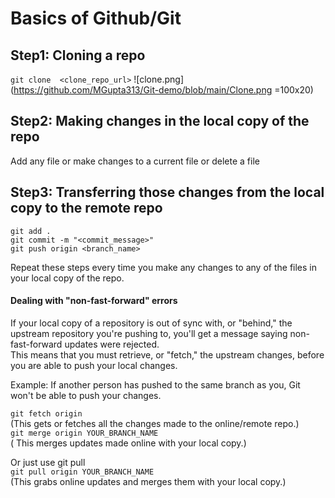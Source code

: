 # Basics of Github/Git

## Step1: Cloning a repo  
`git clone  <clone_repo_url>`
![clone.png](https://github.com/MGupta313/Git-demo/blob/main/Clone.png =100x20)

## Step2: Making changes in the local copy of the repo  
Add any file or make changes to a current file or delete a file

## Step3: Transferring those changes from the local copy to the remote repo  
`git add .`  
`git commit -m "<commit_message>"`  
`git push origin <branch_name>`

Repeat these steps every time you make any changes to any of the files in your local copy of the repo.

#### Dealing with "non-fast-forward" errors  
If your local copy of a repository is out of sync with, or "behind," the upstream repository you're pushing to, you'll get a message saying non-fast-forward updates were rejected.  
This means that you must retrieve, or "fetch," the upstream changes, before you are able to push your local changes.  

Example: If another person has pushed to the same branch as you, Git won't be able to push your changes.

`git fetch origin`  
(This gets or fetches all the changes made to the online/remote repo.)  
`git merge origin YOUR_BRANCH_NAME`  
( This merges updates made online with your local copy.)

Or just use git pull  
`git pull origin YOUR_BRANCH_NAME`  
(This grabs online updates and merges them with your local copy.)
